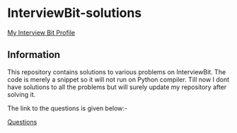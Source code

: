 # InterviewBit-solutions

[My Interview Bit Profile](https://www.interviewbit.com/profile/shray-singh_395)

## Information

This repository contains solutions to various problems on InterviewBit. The code is merely a snippet so it will not run on Python compiler. Till now I dont have solutions to all the problems but will surely update my repository after solving it.

The link to the questions is given below:- 

[Questions](https://www.interviewbit.com/courses/programming/)

